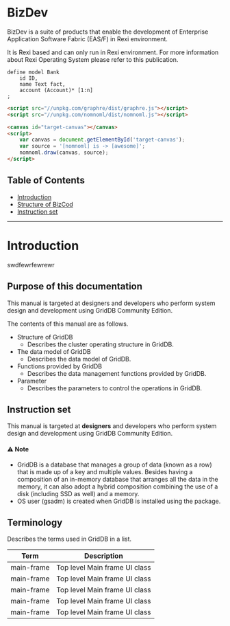 # BizDev

BizDev is a suite of products that enable the development of Enterprise Application Software Fabric (EAS/F) in Rexi environment.

It is Rexi based and can only run in Rexi environment. For more information about Rexi Operating System please refer to this publication.


```
define model Bank
    id ID,
    name Text fact,
    account (Account)* [1:n]
;
```

```html
<script src="//unpkg.com/graphre/dist/graphre.js"></script>
<script src="//unpkg.com/nomnoml/dist/nomnoml.js"></script>

<canvas id="target-canvas"></canvas>
<script>
    var canvas = document.getElementById('target-canvas');
    var source = '[nomnoml] is -> [awesome]';
    nomnoml.draw(canvas, source);
</script>
```

## Table of Contents
* [Introduction](#introduction)
* [Structure of BizCod](#structure-of-griddb)
* [Instruction set](#instruction-set)




---							  
# Introduction									 

swdfewrfewrewr

## Purpose of this documentation

This manual is targeted at designers and developers who perform system design and development using GridDB Community Edition.

The contents of this manual are as follows.

  - Structure of GridDB
      - Describes the cluster operating structure in GridDB.
  - The data model of GridDB
      - Describes the data model of GridDB.
  - Functions provided by GridDB
      - Describes the data management functions provided by GridDB.
  - Parameter
      - Describes the parameters to control the operations in GridDB.

## Instruction set

This manual is targeted at <b>designers</b> and developers who perform system design and development using GridDB Community Edition.


#### :warning: Note
- GridDB is a database that manages a group of data (known as a row) that is made up of a key and multiple values. Besides having a composition of an in-memory database that arranges all the data in the memory, it can also adopt a hybrid composition combining the use of a disk (including SSD as well) and a memory. 
- OS user (gsadm) is created when GridDB is installed using the package.


## Terminology

Describes the terms used in GridDB in a list.


| Term                           | Description   |
|--------------------------------|------------------------------------------------------------------------|
| main-frame                     | Top level Main frame UI class                                          | 
| main-frame                     | Top level Main frame UI class                                          | 
| main-frame                     | Top level Main frame UI class                                          | 
| main-frame                     | Top level Main frame UI class                                          | 
| main-frame                     | Top level Main frame UI class                                          | 
